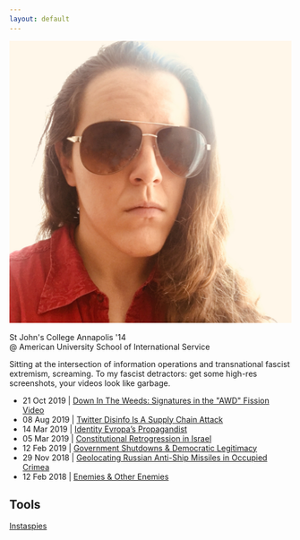 ```yaml
---
layout: default
---
```


<img class="profile-picture" src="./assets/images/opsecface.jpg">

St John's College Annapolis '14   
@ American University School of International Service

Sitting at the intersection of information operations and transnational fascist extremism, screaming.  To my fascist detractors: get some high-res screenshots, your videos look like garbage.

* 21 Oct 2019 \| [Down In The Weeds: Signatures in the "AWD" Fission Video](https://heupchurch.github.io/fission)
* 08 Aug 2019 \| [Twitter Disinfo Is A Supply Chain Attack](https://heupchurch.github.io/twitter-supply-chain-attacks)
* 14 Mar 2019 \| [Identity Evropa’s Propagandist](https://heupchurch.github.io/ie-entryism)
* 05 Mar 2019 \| [Constitutional Retrogression in Israel](https://heupchurch.github.io/retrogression-israel)
* 12 Feb 2019 \| [Government Shutdowns & Democratic Legitimacy](https://heupchurch.github.io/shutdowns-and-democracy)
* 29 Nov 2018 \| [Geolocating Russian Anti-Ship Missiles in Occupied Crimea](https://heupchurch.github.io/kerch-strait-bal-geolocation)
* 12 Feb 2018 \| [Enemies & Other Enemies](https://heupchurch.github.io/enemies-and-other-enemies)

## Tools
[Instaspies](https://github.com/heupchurch/instaspies)

